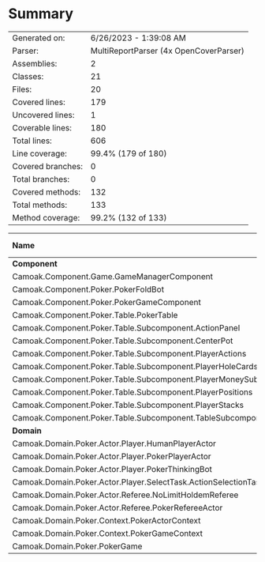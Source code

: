 ﻿# Summary
|||
|:---|:---|
| Generated on: | 6/26/2023 - 1:39:08 AM |
| Parser: | MultiReportParser (4x OpenCoverParser) |
| Assemblies: | 2 |
| Classes: | 21 |
| Files: | 20 |
| Covered lines: | 179 |
| Uncovered lines: | 1 |
| Coverable lines: | 180 |
| Total lines: | 606 |
| Line coverage: | 99.4% (179 of 180) |
| Covered branches: | 0 |
| Total branches: | 0 |
| Covered methods: | 132 |
| Total methods: | 133 |
| Method coverage: | 99.2% (132 of 133) |

|**Name**|**Covered**|**Uncovered**|**Coverable**|**Total**|**Line coverage**|**Covered**|**Total**|**Branch coverage**|**Covered**|**Total**|**Method coverage**|
|:---|---:|---:|---:|---:|---:|---:|---:|---:|---:|---:|---:|
|**Component**|**101**|**0**|**101**|**482**|**100%**|**0**|**0**|****|**74**|**74**|**100%**|
|Camoak.Component.Game.GameManagerComponent|6|0|6|17|100%|0|0||4|4|100%|
|Camoak.Component.Poker.PokerFoldBot|3|0|3|121|100%|0|0||2|2|100%|
|Camoak.Component.Poker.PokerGameComponent|38|0|38|121|100%|0|0||14|14|100%|
|Camoak.Component.Poker.Table.PokerTable|13|0|13|31|100%|0|0||10|10|100%|
|Camoak.Component.Poker.Table.Subcomponent.ActionPanel|9|0|9|25|100%|0|0||6|6|100%|
|Camoak.Component.Poker.Table.Subcomponent.CenterPot|4|0|4|18|100%|0|0||5|5|100%|
|Camoak.Component.Poker.Table.Subcomponent.PlayerActions|1|0|1|9|100%|0|0||1|1|100%|
|Camoak.Component.Poker.Table.Subcomponent.PlayerHoleCards|11|0|11|49|100%|0|0||12|12|100%|
|Camoak.Component.Poker.Table.Subcomponent.PlayerMoneySubComponent|7|0|7|40|100%|0|0||8|8|100%|
|Camoak.Component.Poker.Table.Subcomponent.PlayerPositions|6|0|6|28|100%|0|0||7|7|100%|
|Camoak.Component.Poker.Table.Subcomponent.PlayerStacks|1|0|1|9|100%|0|0||1|1|100%|
|Camoak.Component.Poker.Table.Subcomponent.TableSubcomponent|2|0|2|14|100%|0|0||4|4|100%|
|**Domain**|**78**|**1**|**79**|**245**|**98.7%**|**0**|**0**|****|**58**|**59**|**98.3%**|
|Camoak.Domain.Poker.Actor.Player.HumanPlayerActor|6|0|6|21|100%|0|0||4|4|100%|
|Camoak.Domain.Poker.Actor.Player.PokerPlayerActor|3|0|3|16|100%|0|0||2|2|100%|
|Camoak.Domain.Poker.Actor.Player.PokerThinkingBot|13|0|13|37|100%|0|0||8|8|100%|
|Camoak.Domain.Poker.Actor.Player.SelectTask.ActionSelectionTask|6|0|6|23|100%|0|0||7|7|100%|
|Camoak.Domain.Poker.Actor.Referee.NoLimitHoldemReferee|1|0|1|10|100%|0|0||1|1|100%|
|Camoak.Domain.Poker.Actor.Referee.PokerRefereeActor|1|0|1|12|100%|0|0||2|2|100%|
|Camoak.Domain.Poker.Context.PokerActorContext|3|1|4|18|75%|0|0||5|6|83.3%|
|Camoak.Domain.Poker.Context.PokerGameContext|7|0|7|16|100%|0|0||5|5|100%|
|Camoak.Domain.Poker.PokerGame|38|0|38|92|100%|0|0||24|24|100%|
